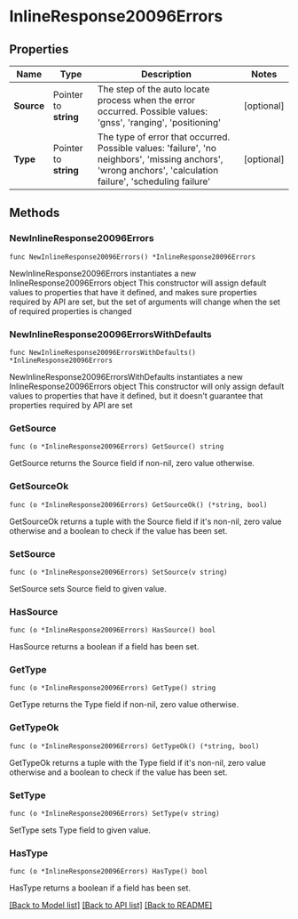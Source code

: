 # InlineResponse20096Errors

## Properties

Name | Type | Description | Notes
------------ | ------------- | ------------- | -------------
**Source** | Pointer to **string** | The step of the auto locate process when the error occurred. Possible values: &#39;gnss&#39;, &#39;ranging&#39;, &#39;positioning&#39; | [optional] 
**Type** | Pointer to **string** | The type of error that occurred. Possible values: &#39;failure&#39;, &#39;no neighbors&#39;, &#39;missing anchors&#39;, &#39;wrong anchors&#39;, &#39;calculation failure&#39;, &#39;scheduling failure&#39; | [optional] 

## Methods

### NewInlineResponse20096Errors

`func NewInlineResponse20096Errors() *InlineResponse20096Errors`

NewInlineResponse20096Errors instantiates a new InlineResponse20096Errors object
This constructor will assign default values to properties that have it defined,
and makes sure properties required by API are set, but the set of arguments
will change when the set of required properties is changed

### NewInlineResponse20096ErrorsWithDefaults

`func NewInlineResponse20096ErrorsWithDefaults() *InlineResponse20096Errors`

NewInlineResponse20096ErrorsWithDefaults instantiates a new InlineResponse20096Errors object
This constructor will only assign default values to properties that have it defined,
but it doesn't guarantee that properties required by API are set

### GetSource

`func (o *InlineResponse20096Errors) GetSource() string`

GetSource returns the Source field if non-nil, zero value otherwise.

### GetSourceOk

`func (o *InlineResponse20096Errors) GetSourceOk() (*string, bool)`

GetSourceOk returns a tuple with the Source field if it's non-nil, zero value otherwise
and a boolean to check if the value has been set.

### SetSource

`func (o *InlineResponse20096Errors) SetSource(v string)`

SetSource sets Source field to given value.

### HasSource

`func (o *InlineResponse20096Errors) HasSource() bool`

HasSource returns a boolean if a field has been set.

### GetType

`func (o *InlineResponse20096Errors) GetType() string`

GetType returns the Type field if non-nil, zero value otherwise.

### GetTypeOk

`func (o *InlineResponse20096Errors) GetTypeOk() (*string, bool)`

GetTypeOk returns a tuple with the Type field if it's non-nil, zero value otherwise
and a boolean to check if the value has been set.

### SetType

`func (o *InlineResponse20096Errors) SetType(v string)`

SetType sets Type field to given value.

### HasType

`func (o *InlineResponse20096Errors) HasType() bool`

HasType returns a boolean if a field has been set.


[[Back to Model list]](../README.md#documentation-for-models) [[Back to API list]](../README.md#documentation-for-api-endpoints) [[Back to README]](../README.md)


